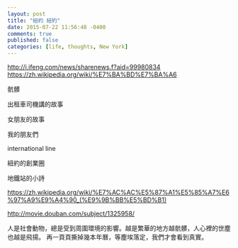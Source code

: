 ```yaml
---
layout: post
title: "紐約 紐約"
date: 2015-07-22 11:56:48 -0400
comments: true
published: false
categories: [life, thoughts, New York]
---
```


http://i.ifeng.com/news/sharenews.f?aid=99980834
https://zh.wikipedia.org/wiki/%E7%BA%BD%E7%BA%A6

骯髒

出租車司機講的故事

女朋友的故事


我的朋友們

international line

紐約的創業圈

地鐵站的小詩

https://zh.wikipedia.org/wiki/%E7%AC%AC%E5%87%A1%E5%85%A7%E6%97%A9%E9%A4%90_(%E9%9B%BB%E5%BD%B1)

http://movie.douban.com/subject/1325958/


人是社會動物，總是受到周圍環境的影響。越是繁華的地方越骯髒，人心裡的世塵也越是飛揚。
再一頁頁撕掉幾本年曆，等塵埃落定，我們才會看到真實。
